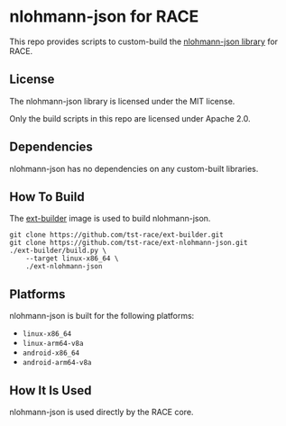 # nlohmann-json for RACE

This repo provides scripts to custom-build the
[nlohmann-json library](https://github.com/nlohmann/json) for RACE.

## License

The nlohmann-json library is licensed under the MIT license.

Only the build scripts in this repo are licensed under Apache 2.0.

## Dependencies

nlohmann-json has no dependencies on any custom-built libraries.

## How To Build

The [ext-builder](https://github.com/tst-race/ext-builder) image is used to
build nlohmann-json.

```
git clone https://github.com/tst-race/ext-builder.git
git clone https://github.com/tst-race/ext-nlohmann-json.git
./ext-builder/build.py \
    --target linux-x86_64 \
    ./ext-nlohmann-json
```

## Platforms

nlohmann-json is built for the following platforms:

* `linux-x86_64`
* `linux-arm64-v8a`
* `android-x86_64`
* `android-arm64-v8a`

## How It Is Used

nlohmann-json is used directly by the RACE core.
